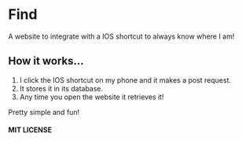 # Find
A website to integrate with a IOS shortcut to always know where I am!


## How it works...

1. I click the IOS shortcut on my phone and it makes a post request.
2. It stores it in its database.
3. Any time you open the website it retrieves it!

Pretty simple and fun!

#### MIT LICENSE

